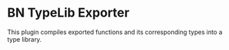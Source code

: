 # BN TypeLib Exporter

This plugin compiles exported functions and its corresponding types into a type
library.
